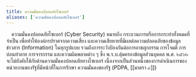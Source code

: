 ```yaml
---
title: ความมั่นคงปลอดภัยไซเบอร์
aliases: ['ความมั่นคงปลอดภัยไซเบอร์']
---
```


&emsp;ความมั่นคงปลอดภัยไซเบอร์ (Cyber Security)
หมายถึง กระบวนการหรือการกระทำทั้งหมดที่จำเป็น
เพื่อทำให้องค์กรปราศจากความเสี่ยง
และความเสียหายที่มีผลต่อความปลอดภัยของข้อมูลข่าวสาร (Information)
ในทุกรูปแบบ รวมถึงการระวังป้องกันต่อการอาชญากรรม การโจมตี การบ่อนทำลาย
การจารกรรม และความผิดพลาดต่าง ๆ ซึ่ง พ.ร.บ.คุ้มครองข้อมูลส่วนบุคคล พ.ศ.
๒๕๖๒ จะไม่บังคับใช้กับด้านความมั่นคงปลอดภัยทางไซเบอร์
เนื่องจากเป็นส่วนหนึ่งของการดำเนินการของหน่วยงานของรัฐที่มีหน้าที่ในการรักษา
ความมั่นคงของรัฐ (PDPA, [[มาตรา ๔]])